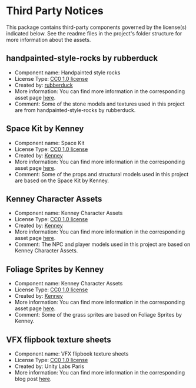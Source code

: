 # Third Party Notices

This package contains third-party components governed by the license(s) indicated below. See the readme files in the project's folder structure for more information about the assets.

## handpainted-style-rocks by rubberduck

- Component name: Handpainted style rocks
- License Type: [CC0 1.0 license](https://creativecommons.org/publicdomain/zero/1.0/)
- Created by: [rubberduck](https://opengameart.org/users/rubberduck)
- More information: You can find more information in the corresponding asset page [here](https://opengameart.org/content/handpainted-style-rocks).
- Comment: Some of the stone models and textures used in this project are from handpainted-style-rocks by rubberduck.

## Space Kit by Kenney

- Component name: Space Kit
- License Type: [CC0 1.0 license](https://creativecommons.org/publicdomain/zero/1.0/)
- Created by: [Kenney](https://kenney.nl/)
- More information: You can find more information in the corresponding asset page [here](https://kenney.nl/assets/space-kit).
- Comment: Some of the props and structural models used in this project are based on the Space Kit by Kenney.

## Kenney Character Assets

- Component name: Kenney Character Assets
- License Type: [CC0 1.0 license](https://creativecommons.org/publicdomain/zero/1.0/)
- Created by: [Kenney](https://kenney.nl/)
- More information: You can find more information in the corresponding asset page [here](https://kenney.itch.io/kenney-character-assets).
- Comment: The NPC and player models used in this project are based on Kenney Character Assets.

## Foliage Sprites by Kenney

- Component name: Kenney Character Assets
- License Type: [CC0 1.0 license](https://creativecommons.org/publicdomain/zero/1.0/)
- Created by: [Kenney](https://kenney.nl/)
- More information: You can find more information in the corresponding asset page [here](https://kenney.nl/assets/foliage-sprites).
- Comment: Some of the grass sprites are based on Foliage Sprites by Kenney.

## VFX flipbook texture sheets

- Component name: VFX flipbook texture sheets
- License Type: [CC0 1.0 license](https://creativecommons.org/publicdomain/zero/1.0/)
- Created by: Unity Labs Paris
- More information: You can find more information in the corresponding blog post [here](https://blogs.unity3d.com/2016/11/28/free-vfx-image-sequences-flipbooks/).
